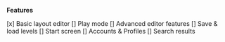 **Features**

[x] Basic layout editor
[] Play mode
[] Advanced editor features
[] Save & load levels
[] Start screen
[] Accounts & Profiles
[] Search results

